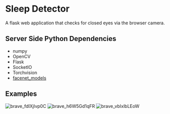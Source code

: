 # Sleep Detector
A flask web application that checks for closed eyes via the browser camera.

## Server Side Python Dependencies
- numpy
- OpenCV
- Flask
- SocketIO
- Torchvision
- [facenet_models](https://github.com/CogWorksBWSI/facenet_models)

## Examples
![brave_fdIXjlvp0C](https://user-images.githubusercontent.com/47835799/236370260-df23a5ac-0c6d-4638-8c24-1a509ed6fb0c.png)
![brave_h6W5Gd1qFR](https://user-images.githubusercontent.com/47835799/236370262-6a4c73c8-71a0-4ee5-a669-12bb9f87d525.png)
![brave_vbIxlbLEoW](https://user-images.githubusercontent.com/47835799/236370266-95a540f9-5d22-4041-aec6-a8d43c2f4dec.png)
